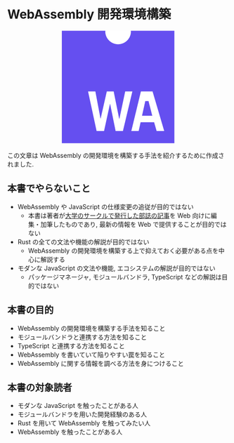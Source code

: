 # WebAssembly 開発環境構築

<div style="text-align: center;">

![An image](./.vuepress/public/web-assembly-icon-256px.png)

</div>

この文章は WebAssembly の開発環境を構築する手法を紹介するために作成されました.

## 本書でやらないこと

* WebAssembly や JavaScript の仕様変更の追従が目的ではない
  * 本書は著者が[大学のサークルで発行した部誌の記事](https://wiki.mma.club.uec.ac.jp/Booklet#A2018.2BXnQ_.2BZiVT9w-)を Web 向けに編集・加筆したものであり, 最新の情報を Web で提供することが目的ではない
* Rust の全ての文法や機能の解説が目的ではない
  * WebAssembly の開発環境を構築する上で抑えておく必要がある点を中心に解説する
* モダンな JavaScript の文法や機能, エコシステムの解説が目的ではない
  * パッケージマネージャ, モジュールバンドラ, TypeScript などの解説は目的ではない

## 本書の目的

* WebAssembly の開発環境を構築する手法を知ること
* モジュールバンドラと連携する方法を知ること
* TypeScript と連携する方法を知ること
* WebAssembly を書いていて陥りやすい罠を知ること
* WebAssembly に関する情報を調べる方法を身につけること

## 本書の対象読者

* モダンな JavaScript を触ったことがある人
* モジュールバンドラを用いた開発経験のある人
* Rust を用いて WebAssembly を触ってみたい人
* WebAssembly を触ったことがある人
